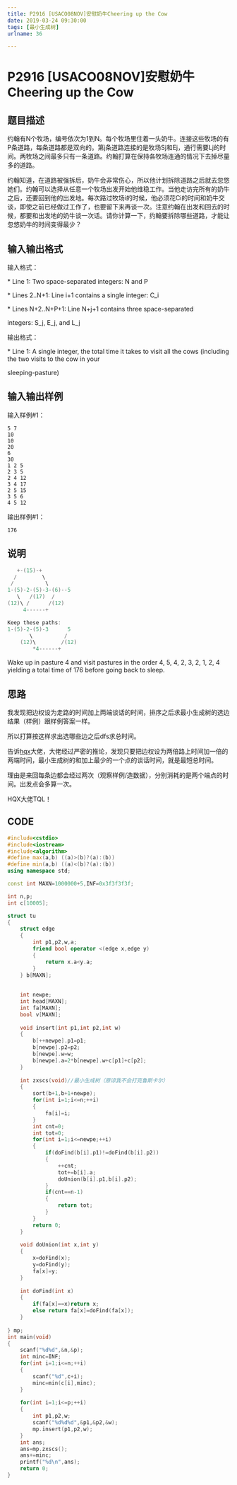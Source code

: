 ```yaml
---
title: P2916 [USACO08NOV]安慰奶牛Cheering up the Cow
date: 2019-03-24 09:30:00
tags: [最小生成树]
urlname: 36

---
```

<!--markdown-->
# P2916 [USACO08NOV]安慰奶牛Cheering up the Cow

## 题目描述

约翰有N个牧场，编号依次为1到N。每个牧场里住着一头奶牛。连接这些牧场的有P条道路，每条道路都是双向的。第j条道路连接的是牧场Sj和Ej，通行需要Lj的时间。两牧场之间最多只有一条道路。约翰打算在保持各牧场连通的情况下去掉尽量多的道路。 

约翰知道，在道路被强拆后，奶牛会非常伤心，所以他计划拆除道路之后就去忽悠她们。约翰可以选择从任意一个牧场出发开始他维稳工作。当他走访完所有的奶牛之后，还要回到他的出发地。每次路过牧场i的时候，他必须花Ci的时间和奶牛交谈，即使之前已经做过工作了，也要留下来再谈一次。注意约翰在出发和回去的时候，都要和出发地的奶牛谈一次话。请你计算一下，约翰要拆除哪些道路，才能让忽悠奶牛的时间变得最少？

## 输入输出格式

输入格式：

\* Line 1: Two space-separated integers: N and P

\* Lines 2..N+1: Line i+1 contains a single integer: C_i

\* Lines N+2..N+P+1: Line N+j+1 contains three space-separated

integers: S_j, E_j, and L_j



输出格式：

\* Line 1: A single integer, the total time it takes to visit all the cows (including the two visits to the cow in your

sleeping-pasture)

## 输入输出样例

输入样例#1：

```
5 7 
10 
10 
20 
6 
30 
1 2 5 
2 3 5 
2 4 12 
3 4 17 
2 5 15 
3 5 6 
4 5 12 
```

输出样例#1：

```
176 
```

## 说明

```cpp
   +-(15)-+ 
  /        \ 
 /          \ 
1-(5)-2-(5)-3-(6)--5 
   \   /(17)  / 
(12)\ /      /(12) 
     4------+ 

Keep these paths: 
1-(5)-2-(5)-3      5 
       \          / 
    (12)\        /(12) 
        *4------+ 
```

Wake up in pasture 4 and visit pastures in the order 4, 5, 4, 2, 3,  2, 1, 2, 4 yielding a total time of 176 before going back to sleep.

## 思路

我发现把边权设为走路的时间加上两端谈话的时间，排序之后求最小生成树的选边结果（样例）跟样例答案一样。

所以打算按这样求出选哪些边之后dfs求总时间。

告诉[hqx](https://cnblogs.com/perisino)大佬，大佬经过严密的推论，发现只要把边权设为两倍路上时间加一倍的两端时间，最小生成树的和加上最少的一个点的谈话时间，就是最短总时间。

理由是来回每条边都会经过两次（观察样例/造数据），分别消耗的是两个端点的时间。出发点会多算一次。

HQX大佬TQL！

## CODE

```cpp
#include<cstdio>
#include<iostream>
#include<algorithm>
#define max(a,b) ((a)>(b)?(a):(b))
#define min(a,b) ((a)<(b)?(a):(b))
using namespace std;

const int MAXN=1000000+5,INF=0x3f3f3f3f;

int n,p;
int c[10005];

struct tu
{	
	struct edge
	{
		int p1,p2,w,a;
		friend bool operator <(edge x,edge y)
		{
			return x.a<y.a;
		}
	} b[MAXN];
	
	
	int newpe;
	int head[MAXN];
	int fa[MAXN];
	bool v[MAXN];
	
	void insert(int p1,int p2,int w)
	{
		b[++newpe].p1=p1;
		b[newpe].p2=p2;
		b[newpe].w=w;
		b[newpe].a=2*b[newpe].w+c[p1]+c[p2];
	}
	
	int zxscs(void)//最小生成树（原谅我不会打克鲁斯卡尔）
	{
		sort(b+1,b+1+newpe);
		for(int i=1;i<=n;++i)
		{
			fa[i]=i;
		}
		int cnt=0;
		int tot=0;
		for(int i=1;i<=newpe;++i)
		{
			if(doFind(b[i].p1)!=doFind(b[i].p2))
			{
				++cnt;
				tot+=b[i].a;
				doUnion(b[i].p1,b[i].p2);
			}
			if(cnt==n-1)
			{
				return tot;
			}
		}
		return 0;
	}
	
	void doUnion(int x,int y)
	{
		x=doFind(x);
		y=doFind(y);
		fa[x]=y;
	}
	
	int doFind(int x)
	{
		if(fa[x]==x)return x;
		else return fa[x]=doFind(fa[x]);
	}
	
} mp;
int main(void)
{
	scanf("%d%d",&n,&p);
	int minc=INF;
	for(int i=1;i<=n;++i)
	{
		scanf("%d",c+i);
		minc=min(c[i],minc);
	}
	
	for(int i=1;i<=p;++i)
	{
		int p1,p2,w;
		scanf("%d%d%d",&p1,&p2,&w);
		mp.insert(p1,p2,w);
	}
	int ans;
	ans=mp.zxscs();
	ans+=minc;
	printf("%d\n",ans);
	return 0;
}
```